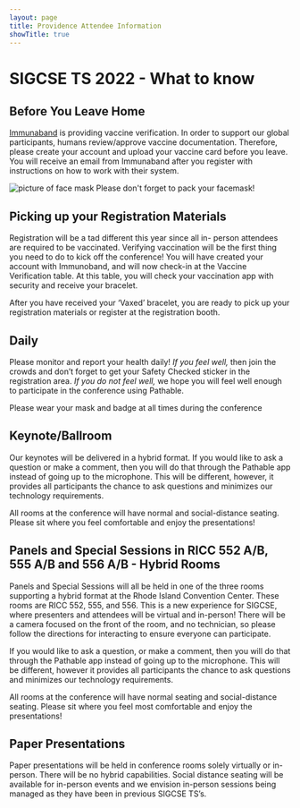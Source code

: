 ```yaml
---
layout: page
title: Providence Attendee Information
showTitle: true
---
```


# SIGCSE TS 2022 - What to know


## Before You Leave Home

[Immunaband](https://www.immunaband.com) is providing vaccine verification.  In order to support our global participants, humans review/approve vaccine documentation.  Therefore, please create your account and upload your vaccine card before you leave.  You will receive an email from Immunaband after you register with instructions on how to work with their system. 

![picture of face mask](image/facemasks.jpeg)
Please don't forget to pack your facemask! 

## Picking up your Registration Materials

Registration will be a tad different this year since all in- person attendees are required to be vaccinated.  Verifying vaccination will be the first thing you need to do to kick off the conference!  You will have created your account with Immunoband, and will now check-in at the Vaccine Verification table.  At this table, you will check your vaccination app with security and receive your bracelet. 

After you have received your ‘Vaxed’ bracelet, you are ready to pick up your registration materials or register at the registration booth. 

## Daily

Please monitor and report your health daily!  *If you feel well,*  then join the crowds and don’t forget to get your Safety Checked sticker in the registration area. *If you do not feel well,* we hope you will feel well enough to participate in the conference using Pathable. 

Please wear your mask and badge at all times during the conference

## Keynote/Ballroom 
Our keynotes will be delivered in a hybrid format. If you would like to ask a question or make a comment, then you will do that through the Pathable app instead of going up to the microphone.   This will be different, however, it provides all participants the chance to ask questions and minimizes our technology requirements.

All rooms at the conference will have normal and social-distance seating.  Please sit where you feel comfortable and enjoy the presentations!  

## Panels and Special Sessions in RICC 552 A/B, 555 A/B and 556 A/B  - Hybrid Rooms

Panels and Special Sessions will all be held in one of the three rooms supporting a hybrid format at the Rhode Island Convention Center.  These rooms are RICC 552, 555, and 556.  This is a new experience for SIGCSE, where presenters and attendees will be virtual and in-person!  There will be a camera focused on the front of the room, and no technician, so please follow the directions for interacting to ensure everyone can participate.  

If you would like to ask a question, or make a comment, then you will do that through the Pathable app instead of going up to the microphone. This will be different, however it provides all participants the chance to ask questions and minimizes our technology requirements. 

All rooms at the conference will have normal seating and social-distance seating.  Please sit where you feel most comfortable and enjoy the presentations!

## Paper Presentations

Paper presentations will be held in conference rooms solely virtually or in-person. There will be no hybrid capabilities.  Social distance seating will be available for in-person events and we envision in-person sessions being managed as they have been in previous SIGCSE TS’s. 
